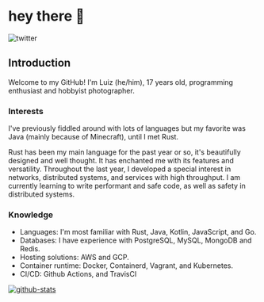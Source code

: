# hey there 👋
![twitter]

## Introduction

Welcome to my GitHub! I'm Luiz (he/him), 17 years old, programming enthusiast and hobbyist photographer.  

### Interests

I've previously fiddled around with lots of languages but my favorite was Java (mainly because of Minecraft), until I met Rust.

Rust has been my main language for the past year or so, it's beautifully designed and well thought. It has enchanted me with its features and versatility. Throughout the last year, I developed a special interest in networks, distributed systems, and services with high throughput. I am currently learning to write performant and safe code, as well as safety in distributed systems.

### Knowledge

* Languages: I'm most familiar with Rust, Java, Kotlin, JavaScript, and Go.
* Databases: I have experience with PostgreSQL, MySQL, MongoDB and Redis.
* Hosting solutions: AWS and GCP.
* Container runtime: Docker, Containerd, Vagrant, and Kubernetes.
* CI/CD: Github Actions, and TravisCI

[![github-stats]](https://github.com/SaiintBrisson)

<!--Links-->

[twitter]: https://img.shields.io/twitter/follow/saiintbrisson?color=blue&label=Twitter&style=for-the-badge
[github-stats]: https://github-readme-stats.vercel.app/api?username=SaiintBrisson
[github]: https://github.com/SaiintBrisson
